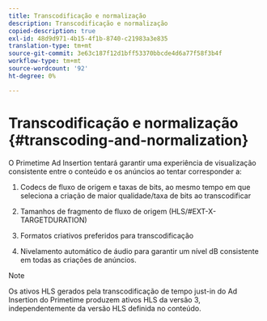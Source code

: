 ```yaml
---
title: Transcodificação e normalização
description: Transcodificação e normalização
copied-description: true
exl-id: 48d9d971-4b15-4f1b-8740-c21983a3e835
translation-type: tm+mt
source-git-commit: 3e63c187f12d1bff53370bbcde4d6a77f58f3b4f
workflow-type: tm+mt
source-wordcount: '92'
ht-degree: 0%

---
```


# Transcodificação e normalização {#transcoding-and-normalization}

O Primetime Ad Insertion tentará garantir uma experiência de visualização consistente entre o conteúdo e os anúncios ao tentar corresponder a:

1. Codecs de fluxo de origem e taxas de bits, ao mesmo tempo em que seleciona a criação de maior qualidade/taxa de bits ao transcodificar

1. Tamanhos de fragmento de fluxo de origem (HLS/#EXT-X-TARGETDURATION)

1. Formatos criativos preferidos para transcodificação

1. Nivelamento automático de áudio para garantir um nível dB consistente em todas as criações de anúncios.

>[!NOTE]
>
>Os ativos HLS gerados pela transcodificação de tempo just-in do Ad Insertion do Primetime produzem ativos HLS da versão 3, independentemente da versão HLS definida no conteúdo.
